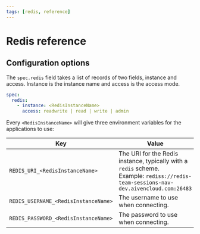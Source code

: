 ```yaml
---
tags: [redis, reference]
---
```


# Redis reference

## Configuration options

The `spec.redis` field takes a list of records of two fields, instance and access. Instance is the instance name and access is the access mode.

```yaml
spec:
  redis:
    - instance: <RedisInstanceName>
      access: readwrite | read | write | admin
```

Every `<RedisInstanceName>` will give three environment variables for the applications to use:

| Key                                | Value                                                                                                                                       |
|------------------------------------|---------------------------------------------------------------------------------------------------------------------------------------------|
| `REDIS_URI_<RedisInstanceName>`      | The URI for the Redis instance, typically with a `redis` scheme. <br/>Example:  `rediss://redis-team-sessions-nav-dev.aivencloud.com:26483` |
| `REDIS_USERNAME_<RedisInstanceName>` | The username to use when connecting.                                                                                                        |
| `REDIS_PASSWORD_<RedisInstanceName>` | The password to use when connecting.                                                                                                        |
